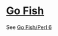 [1]: http://rosettacode.org/wiki/Go_Fish

# [Go Fish][1]

See [Go Fish/Perl 6](http://rosettacode.org/wiki/Go_Fish/Perl_6)